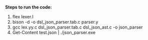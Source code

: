 **Steps to run the code:**
  1. flex lexer.l
  2. bison -d -o dsl_json_parser.tab.c parser.y
  3. gcc lex.yy.c dsl_json_parser.tab.c dsl_json_ast.c -o json_parser
  4. Get-Content test.json | ./json_parser.exe
